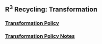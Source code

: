 ## R<sup>3</sup> Recycling: Transformation
  ### [Transformation Policy](transformationPolicy.md)
  ### [Transformation Policy Notes](transformationPolicyNotes.md)
